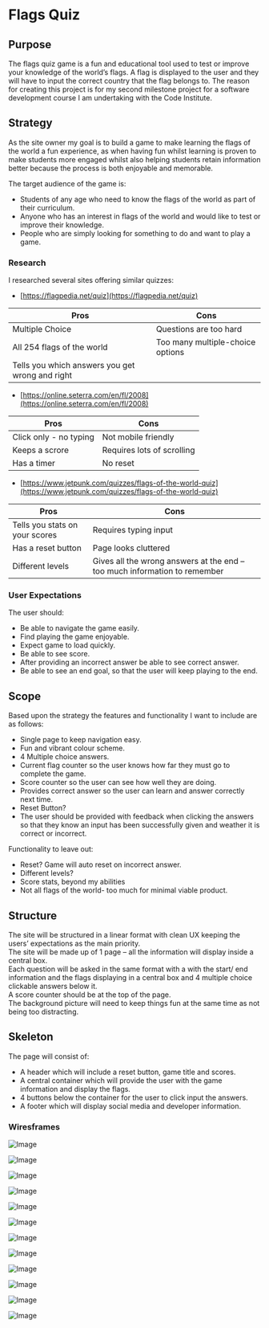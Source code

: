 # Flags Quiz

## Purpose

The flags quiz game is a fun and educational tool used to test or improve your knowledge of the world’s flags. A flag is displayed to the user and they will have to input the correct country that the flag belongs to. 
The reason for creating this project is for my second milestone project for a software development course I am undertaking with the Code Institute.

## Strategy

As the site owner my goal is to build a game to make learning the flags of the world a fun experience, as when having fun whilst learning is proven to make students more engaged whilst also helping students retain information better because the process is both enjoyable and memorable. 

The target audience of the game is:

- Students of any age who need to know the flags of the world as part of their curriculum.
- Anyone who has an interest in flags of the world and would like to test or improve their knowledge.
- People who are simply looking for something to do and want to play a game. 

### Research

I researched several sites offering similar quizzes: 

- [https://flagpedia.net/quiz](https://flagpedia.net/quiz)

Pros | Cons      
---|---
Multiple Choice | Questions are too hard
All 254 flags of the world | Too many multiple-choice options
Tells you which answers you get wrong and right |

- [https://online.seterra.com/en/fl/2008](https://online.seterra.com/en/fl/2008)

Pros | Cons      
---|---
Click only - no typing | Not mobile friendly
Keeps a scrore | Requires lots of scrolling
 Has a timer | No reset

 - [https://www.jetpunk.com/quizzes/flags-of-the-world-quiz](https://www.jetpunk.com/quizzes/flags-of-the-world-quiz)

 Pros | Cons      
---|---
Tells you stats on your scores | Requires typing input
Has a reset button | Page looks cluttered
Different levels | Gives all the wrong answers at the end – too much information to remember

### User Expectations
 
 The user should:

 -  Be able to navigate the game easily.
 -	Find playing the game enjoyable.
 -	Expect game to load quickly.
 -	Be able to see score.
 -	After providing an incorrect answer be able to see correct answer.
 -	Be able to see an end goal, so that the user will keep playing to the end.


## Scope

Based upon the strategy the features and functionality I want to include are as follows:

-	Single page to keep navigation easy.
-	Fun and vibrant colour scheme.
-	4 Multiple choice answers.
-   Current flag counter so the user knows how far they must go to complete the game.
-	Score counter so the user can see how well they are doing.
-	Provides correct answer so the user can learn and answer correctly next time.
-	Reset Button?
-	The user should be provided with feedback when clicking the answers so that they know an input has been successfully given and weather it is correct or incorrect.
 
 Functionality to leave out:
-	Reset? Game will auto reset on incorrect answer.
-	Different levels?
-	Score stats, beyond my abilities
-	Not all flags of the world- too much for minimal viable product.


## Structure

The site will be structured in a linear format with clean UX keeping the users’ expectations as the main priority.  
The site will be made up of 1 page – all the information will display inside a central box.  
Each question will be asked in the same format with a with the start/ end information and the flags displaying in a central box and 4 multiple choice clickable answers below it.  
A score counter should be at the top of the page.  
The background picture will need to keep things fun at the same time as not being too distracting.

## Skeleton

The page will consist of: 
- A header which will include a reset button, game title and scores.
- A central container which will provide the user with the game information and display the flags.
- 4 buttons below the container for the user to click input the answers.
- A footer which will display social media and developer information.

### Wiresframes

![Image](assets/wireframes/desktop-welcome.png)

![Image](assets/wireframes/desktop-correct.png)

![Image](assets/wireframes/desktop-incorrect.png)

![Image](assets/wireframes/desktop-finish.png)

![Image](assets/wireframes/ipad-welcome.png)

![Image](assets/wireframes/ipad-correct.png)

![Image](assets/wireframes/ipad-incorrect.png)

![Image](assets/wireframes/ipad-finish.png)

![Image](assets/wireframes/iphone-welcome.png)

![Image](assets/wireframes/iphone-correct.png)

![Image](assets/wireframes/iphone-incorrect.png)

![Image](assets/wireframes/iphone-finish.png)